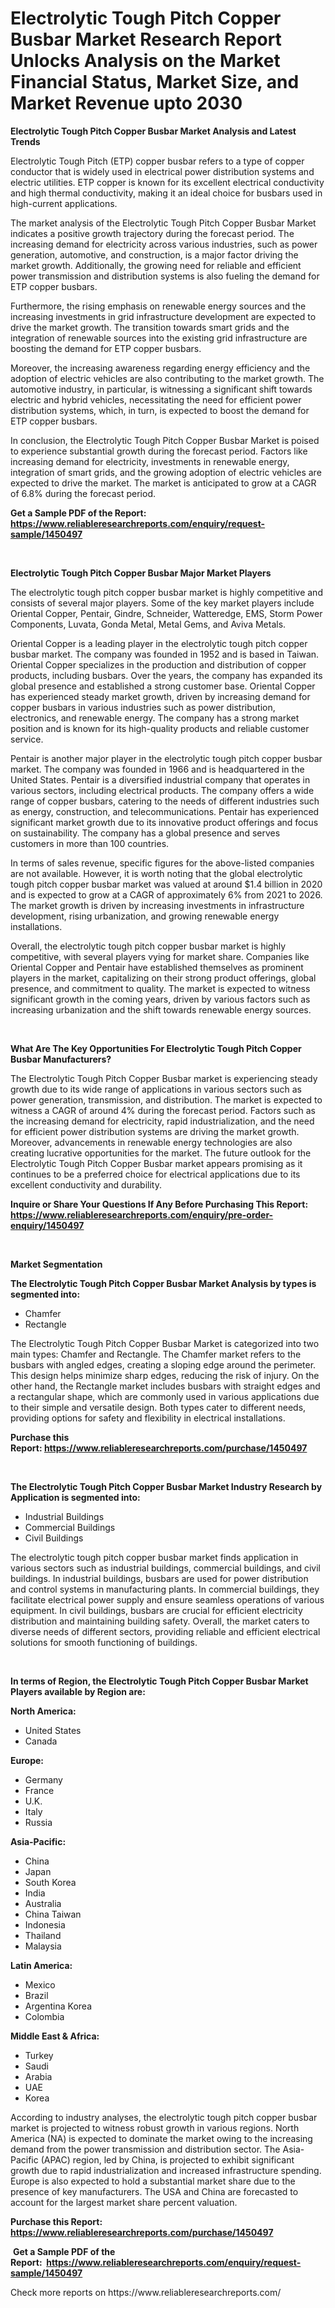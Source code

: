 <p><h1>Electrolytic Tough Pitch Copper Busbar Market Research Report Unlocks Analysis on the Market Financial Status, Market Size, and Market Revenue upto 2030</h1></p><p><strong>Electrolytic Tough Pitch Copper Busbar Market Analysis and Latest Trends</strong></p>
<p><p>Electrolytic Tough Pitch (ETP) copper busbar refers to a type of copper conductor that is widely used in electrical power distribution systems and electric utilities. ETP copper is known for its excellent electrical conductivity and high thermal conductivity, making it an ideal choice for busbars used in high-current applications.</p><p>The market analysis of the Electrolytic Tough Pitch Copper Busbar Market indicates a positive growth trajectory during the forecast period. The increasing demand for electricity across various industries, such as power generation, automotive, and construction, is a major factor driving the market growth. Additionally, the growing need for reliable and efficient power transmission and distribution systems is also fueling the demand for ETP copper busbars.</p><p>Furthermore, the rising emphasis on renewable energy sources and the increasing investments in grid infrastructure development are expected to drive the market growth. The transition towards smart grids and the integration of renewable sources into the existing grid infrastructure are boosting the demand for ETP copper busbars.</p><p>Moreover, the increasing awareness regarding energy efficiency and the adoption of electric vehicles are also contributing to the market growth. The automotive industry, in particular, is witnessing a significant shift towards electric and hybrid vehicles, necessitating the need for efficient power distribution systems, which, in turn, is expected to boost the demand for ETP copper busbars.</p><p>In conclusion, the Electrolytic Tough Pitch Copper Busbar Market is poised to experience substantial growth during the forecast period. Factors like increasing demand for electricity, investments in renewable energy, integration of smart grids, and the growing adoption of electric vehicles are expected to drive the market. The market is anticipated to grow at a CAGR of 6.8% during the forecast period.</p></p>
<p><strong>Get a Sample PDF of the Report:&nbsp; <a href="https://www.reliableresearchreports.com/enquiry/request-sample/1450497">https://www.reliableresearchreports.com/enquiry/request-sample/1450497</a></strong></p>
<p>&nbsp;</p>
<p><strong>Electrolytic Tough Pitch Copper Busbar Major Market Players</strong></p>
<p><p>The electrolytic tough pitch copper busbar market is highly competitive and consists of several major players. Some of the key market players include Oriental Copper, Pentair, Gindre, Schneider, Watteredge, EMS, Storm Power Components, Luvata, Gonda Metal, Metal Gems, and Aviva Metals.</p><p>Oriental Copper is a leading player in the electrolytic tough pitch copper busbar market. The company was founded in 1952 and is based in Taiwan. Oriental Copper specializes in the production and distribution of copper products, including busbars. Over the years, the company has expanded its global presence and established a strong customer base. Oriental Copper has experienced steady market growth, driven by increasing demand for copper busbars in various industries such as power distribution, electronics, and renewable energy. The company has a strong market position and is known for its high-quality products and reliable customer service.</p><p>Pentair is another major player in the electrolytic tough pitch copper busbar market. The company was founded in 1966 and is headquartered in the United States. Pentair is a diversified industrial company that operates in various sectors, including electrical products. The company offers a wide range of copper busbars, catering to the needs of different industries such as energy, construction, and telecommunications. Pentair has experienced significant market growth due to its innovative product offerings and focus on sustainability. The company has a global presence and serves customers in more than 100 countries.</p><p>In terms of sales revenue, specific figures for the above-listed companies are not available. However, it is worth noting that the global electrolytic tough pitch copper busbar market was valued at around $1.4 billion in 2020 and is expected to grow at a CAGR of approximately 6% from 2021 to 2026. The market growth is driven by increasing investments in infrastructure development, rising urbanization, and growing renewable energy installations.</p><p>Overall, the electrolytic tough pitch copper busbar market is highly competitive, with several players vying for market share. Companies like Oriental Copper and Pentair have established themselves as prominent players in the market, capitalizing on their strong product offerings, global presence, and commitment to quality. The market is expected to witness significant growth in the coming years, driven by various factors such as increasing urbanization and the shift towards renewable energy sources.</p></p>
<p>&nbsp;</p>
<p><strong>What Are The Key Opportunities For Electrolytic Tough Pitch Copper Busbar Manufacturers?</strong></p>
<p><p>The Electrolytic Tough Pitch Copper Busbar market is experiencing steady growth due to its wide range of applications in various sectors such as power generation, transmission, and distribution. The market is expected to witness a CAGR of around 4% during the forecast period. Factors such as the increasing demand for electricity, rapid industrialization, and the need for efficient power distribution systems are driving the market growth. Moreover, advancements in renewable energy technologies are also creating lucrative opportunities for the market. The future outlook for the Electrolytic Tough Pitch Copper Busbar market appears promising as it continues to be a preferred choice for electrical applications due to its excellent conductivity and durability.</p></p>
<p><strong>Inquire or Share Your Questions If Any Before Purchasing This Report: <a href="https://www.reliableresearchreports.com/enquiry/pre-order-enquiry/1450497">https://www.reliableresearchreports.com/enquiry/pre-order-enquiry/1450497</a></strong></p>
<p>&nbsp;</p>
<p><strong>Market Segmentation</strong></p>
<p><strong>The Electrolytic Tough Pitch Copper Busbar Market Analysis by types is segmented into:</strong></p>
<p><ul><li>Chamfer</li><li>Rectangle</li></ul></p>
<p><p>The Electrolytic Tough Pitch Copper Busbar Market is categorized into two main types: Chamfer and Rectangle. The Chamfer market refers to the busbars with angled edges, creating a sloping edge around the perimeter. This design helps minimize sharp edges, reducing the risk of injury. On the other hand, the Rectangle market includes busbars with straight edges and a rectangular shape, which are commonly used in various applications due to their simple and versatile design. Both types cater to different needs, providing options for safety and flexibility in electrical installations.</p></p>
<p><strong>Purchase this Report:&nbsp;<a href="https://www.reliableresearchreports.com/purchase/1450497">https://www.reliableresearchreports.com/purchase/1450497</a></strong></p>
<p>&nbsp;</p>
<p><strong>The Electrolytic Tough Pitch Copper Busbar Market Industry Research by Application is segmented into:</strong></p>
<p><ul><li>Industrial Buildings</li><li>Commercial Buildings</li><li>Civil Buildings</li></ul></p>
<p><p>The electrolytic tough pitch copper busbar market finds application in various sectors such as industrial buildings, commercial buildings, and civil buildings. In industrial buildings, busbars are used for power distribution and control systems in manufacturing plants. In commercial buildings, they facilitate electrical power supply and ensure seamless operations of various equipment. In civil buildings, busbars are crucial for efficient electricity distribution and maintaining building safety. Overall, the market caters to diverse needs of different sectors, providing reliable and efficient electrical solutions for smooth functioning of buildings.</p></p>
<p>&nbsp;</p>
<p><strong>In terms of Region, the Electrolytic Tough Pitch Copper Busbar Market Players available by Region are:</strong></p>
<p>
    <p> <strong> North America: </strong>
        <ul>
            <li>United States</li>
            <li>Canada</li>
        </ul>
        </p> 
    <p> <strong> Europe: </strong>
        <ul>
            <li>Germany</li>
            <li>France</li>
            <li>U.K.</li>
            <li>Italy</li>
            <li>Russia</li>
        </ul>
        </p> 
    <p> <strong> Asia-Pacific: </strong>
        <ul>
            <li>China</li>
            <li>Japan</li>
            <li>South Korea</li>
            <li>India</li>
            <li>Australia</li>
            <li>China Taiwan</li>
            <li>Indonesia</li>
            <li>Thailand</li>
            <li>Malaysia</li>
        </ul>
        </p> 
    <p> <strong> Latin America: </strong>
        <ul>
            <li>Mexico</li>
            <li>Brazil</li>
            <li>Argentina Korea</li>
            <li>Colombia</li>
        </ul>
        </p> 
    <p> <strong> Middle East & Africa: </strong>
        <ul>
            <li>Turkey</li>
            <li>Saudi</li>
            <li>Arabia</li>
            <li>UAE</li>
            <li>Korea</li>
        </ul>
    </p>
    </p>
<p><p>According to industry analyses, the electrolytic tough pitch copper busbar market is projected to witness robust growth in various regions. North America (NA) is expected to dominate the market owing to the increasing demand from the power transmission and distribution sector. The Asia-Pacific (APAC) region, led by China, is projected to exhibit significant growth due to rapid industrialization and increased infrastructure spending. Europe is also expected to hold a substantial market share due to the presence of key manufacturers. The USA and China are forecasted to account for the largest market share percent valuation.</p></p>
<p><strong>Purchase this Report: <a href="https://www.reliableresearchreports.com/purchase/1450497">https://www.reliableresearchreports.com/purchase/1450497</a></strong></p>
<p>&nbsp;<strong>Get a Sample PDF of the Report:&nbsp;&nbsp;<a href="https://www.reliableresearchreports.com/enquiry/request-sample/1450497">https://www.reliableresearchreports.com/enquiry/request-sample/1450497</a></strong></p>
<p><strong></strong></p>
<p>Check more reports on https://www.reliableresearchreports.com/</p>